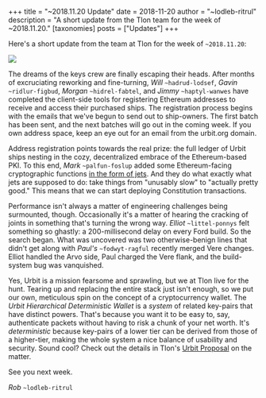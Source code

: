 +++
title = "~2018.11.20 Update"
date = 2018-11-20
author = "~lodleb-ritrul"
description = "A short update from the Tlon team for the week of ~2018.11.20."
[taxonomies]
posts = ["Updates"]
+++

Here's a short update from the team at Tlon for the week of `~2018.11.20`:

![](https://media.urbit.org/fora/updates/2018.11.19-update.jpg)

The dreams of the keys crew are finally escaping their heads. After months of
excruciating reworking and fine-turning,  *Will* `~hadrud-lodsef`, *Gavin*
`~ridlur-figbud`, *Morgan* `~hidrel-fabtel`, and *Jimmy* `~haptyl-wanwes`
have completed the client-side tools for registering Ethereum addresses to
receive and access their purchased ships. The registration process begins with
the emails that we've begun to send out to ship-owners. The first batch has been
sent, and the next batches will go out in the coming week. If you own address
space, keep an eye out for an email from the urbit.org domain.

Address registration points towards the real prize: the full ledger of Urbit
ships nesting in the cozy, decentralized embrace of the Ethereum-based PKI. To
this end, *Mark* `~palfun-foslup` added some Ethereum-facing cryptographic
functions [in the form of jets](https://github.com/urbit/urbit/pull/1028). And
they do what exactly what jets are supposed to do: take things from "unusably
slow" to "actually pretty good." This means that we can start deploying
Constitution transactions.

Performance isn't always a matter of engineering challenges being surmounted,
though. Occasionally it's a matter of hearing the cracking of joints in
something that's turning the wrong way. *Elliot* `~littel-ponnys` felt something
so ghastly: a 200-millisecond delay on every Ford build. So the search began.
What was uncovered was two otherwise-benign lines that didn't get along with
*Paul's* `~fodwyt-ragful` recently merged Vere changes. Elliot handled the
Arvo side, Paul charged the Vere flank, and the build-system bug was vanquished.

Yes, Urbit is a mission fearsome and sprawling, but we at Tlon live for the
hunt. Tearing up and replacing the entire stack just isn't enough, so we put our
own, meticulous spin on the concept of a cryptocurrency wallet. The *Urbit
Hierarchical Deterministic Wallet* is a _system_ of related key-pairs that have
distinct powers. That's because you want it to be easy to, say, authenticate
packets without having to risk a chunk of your net worth. It's *deterministic*
because key-pairs of a lower tier can be derived from those of a higher-tier,
making the whole system a nice balance of usability and security. Sound cool?
Check out the details in Tlon's
[Urbit Proposal](https://fora.urbit.org/proposals/posts/~2018.11.8..19.31.59..ba77~/)
on the matter.

See you next week.

*Rob* `~lodleb-ritrul`
